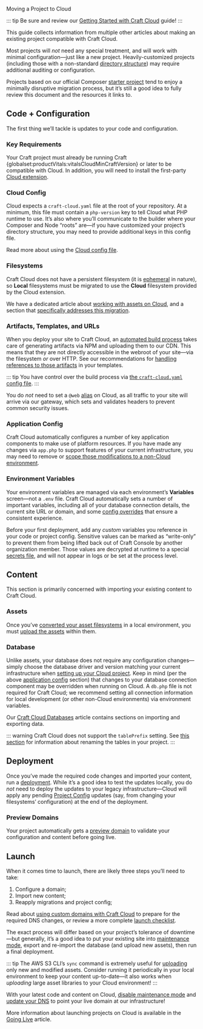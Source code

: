 Moving a Project to Cloud

::: tip
Be sure and review our [Getting Started with Craft Cloud](started.md) guide!
:::

This guide collects information from multiple other articles about making an existing project compatible with Craft Cloud.

Most projects will *not* need any special treatment, and will work with minimal configuration—just like a new project. Heavily-customized projects (including those with a non-standard [directory structure](/5.x/system/directory-structure.html)) may require additional auditing or configuration.

Projects based on our official Composer [starter project](kb:using-the-starter-project) tend to enjoy a minimally disruptive migration process, but it’s still a good idea to fully review this document and the resources it links to.

## Code + Configuration

The first thing we’ll tackle is updates to your code and configuration.

### Key Requirements

Your Craft project must already be running Craft {globalset:productVitals:vitalsCloudMinCraftVersion} or later to be compatible with Cloud. In addition, you will need to install the first-party [Cloud extension](extension.md).

### Cloud Config

Cloud expects a `craft-cloud.yaml` file at the root of your repository. At a minimum, this file must contain a `php-version` key to tell Cloud what PHP runtime to use. It’s also where you’ll communicate to the builder where your Composer and Node “roots” are—if you have customized your project’s directory structure, you may need to provide additional keys in this config file.

Read more about using the [Cloud config file](config.md).

### Filesystems

Craft Cloud does not have a persistent filesystem (it is [ephemeral](/5.x/reference/config/bootstrap.html#craft-ephemeral) in nature), so **Local** filesystems must be migrated to use the **Cloud** filesystem provided by the Cloud extension.

We have a dedicated article about [working with assets on Cloud](assets.md), and a section that [specifically addresses this migration](assets.md#synchronizing-assets).

### Artifacts, Templates, and URLs

When you deploy your site to Craft Cloud, an [automated build process](builds.md) takes care of generating artifacts via NPM and uploading them to our CDN. This means that they are not directly accessible in the webroot of your site—via the filesystem *or* over HTTP. See our recommendations for [handling references to those artifacts](builds.md#artifact-urls) in your templates.

::: tip
You have control over the build process via [the `craft-cloud.yaml` config file](config.md).
:::

You do _not_ need to set a `@web` [alias](https://craftcms.com/docs/5.x/configure.html#aliases) on Cloud, as all traffic to your site will arrive via our gateway, which sets and validates headers to prevent common security issues.

### Application Config

Craft Cloud automatically configures a number of key application components to make use of platform resources. If you have made any changes via `app.php` to support features of your current infrastructure, you may need to remove or [scope those modifications to a non-Cloud environment](/5.x/configure.html#multi-environment-configs).

### Environment Variables

Your environment variables are managed via each environment’s **Variables** screen—not a `.env` file. Craft Cloud automatically sets a number of important variables, including all of your database connection details, the current site URL or domain, and some [config overrides](/5.x/configure.html#config-overrides) that ensure a consistent experience.

Before your first deployment, add any *custom* variables you reference in your code or project config. Sensitive values can be marked as “write-only” to prevent them from being lifted back out of Craft Console by another organization member. Those values are decrypted at runtime to a special [secrets file](/5.x/configure.html#secrets), and will not appear in logs or be set at the process level.

## Content

This section is primarily concerned with importing your existing content to Craft Cloud.

### Assets

Once you’ve [converted your asset filesystems](assets.md#converting-a-filesystem) in a local environment, you must [upload the assets](assets.md#synchronizing-assets) within them.

### Database

Unlike assets, your database does not require any configuration changes—simply choose the database driver and version matching your current infrastructure when [setting up your Cloud project](started.md). Keep in mind (per the above [application config](#application-config) section) that changes to your database connection component may be overridden when running on Cloud. A `db.php` file is not required for Craft Cloud; we recommend setting all connection information for local development (or other non-Cloud environments) via environment variables.

Our [Craft Cloud Databases](databases.md) article contains sections on importing and exporting data.

::: warning
Craft Cloud does not support the `tablePrefix` setting. See [this section](databases.md#table-prefixes) for information about renaming the tables in your project.
:::

## Deployment

Once you’ve made the required code changes and imported your content, run a [deployment](deployment.md). While it’s a good idea to test the updates locally, you do *not* need to deploy the updates to your legacy infrastructure—Cloud will apply any pending [Project Config](/5.x/system/project-config.html) updates (say, from changing your filesystems’ configuration) at the end of the deployment.

### Preview Domains

Your project automatically gets a [preview domain](domains.md#preview-domains) to validate your configuration and content before going live.

## Launch

When it comes time to launch, there are likely three steps you’ll need to take:

1. Configure a domain;
2. Import new content;
3. Reapply migrations and project config;

Read about [using custom domains with Craft Cloud](domains.md) to prepare for the required DNS changes, or review a more complete [launch checklist](checklist.md).

The exact process will differ based on your project’s tolerance of downtime—but generally, it’s a good idea to put your existing site into [maintenance mode](/5.x/reference/cli.html#off), export and re-import the database (and upload new assets), then run a final deployment.

::: tip
The AWS S3 CLI’s `sync` command is extremely useful for [uploading](assets.md) only new and modified assets. Consider running it periodically in your local environment to keep your content up-to-date—it also works when _uploading_ large asset libraries to your Cloud environment!
:::

With your latest code and content on Cloud, [disable maintenance mode](/5.x/reference/cli.html#on) and [update your DNS](domains.md) to point your live domain at our infrastructure!

More information about launching projects on Cloud is available in the [Going Live](checklist.md) article.
